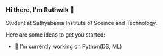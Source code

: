 ### Hi there, I'm Ruthwik 👋

Student at Sathyabama Institute of Sceince and Technology.

Here are some ideas to get you started:

- 🔭 I’m currently working on Python(DS, ML)

